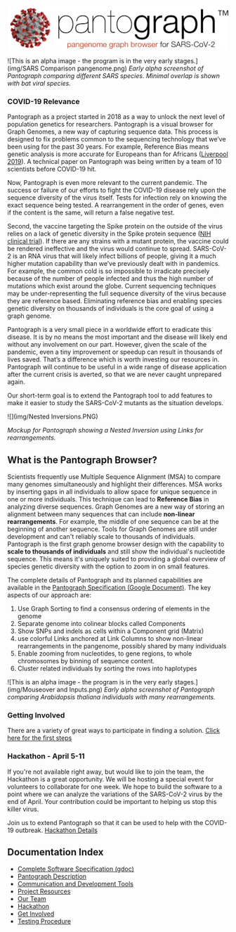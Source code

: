 ![](img/pantograph.png)

![This is an alpha image - the program is in the very early stages.](img/SARS Comparison pangenome.png)
*Early alpha screenshot of Pantograph comparing different SARS species. Minimal overlap is shown with bat viral species.*
### COVID-19 Relevance

Pantograph as a project started in 2018 as a way to unlock the next level of population genetics for researchers. Pantograph is a visual browser for Graph Genomes, a new way of capturing sequence data. This process is designed to fix problems common to the sequencing technology that we’ve been using for the past 30 years. For example, Reference Bias means genetic analysis is more accurate for Europeans than for Africans ([Liverpool 2019](https://www.newscientist.com/article/2221957-genetic-studies-have-missed-important-gene-variants-in-african-people/)). A technical paper on Pantograph was being written by a team of 10 scientists before COVID-19 hit. 

Now, Pantograph is even more relevant to the current pandemic. The success or failure of our efforts to fight the COVID-19 disease rely upon the sequence diversity of the virus itself. Tests for infection rely on knowing the exact sequence being tested. A rearrangement in the order of genes, even if the content is the same, will return a false negative test. 

Second, the vaccine targeting the Spike protein on the outside of the virus relies on a lack of genetic diversity in the Spike protein sequence ([NIH clinical trial](https://www.nih.gov/news-events/news-releases/nih-clinical-trial-investigational-vaccine-covid-19-begins)). If there are any strains with a mutant protein, the vaccine could be rendered ineffective and the virus would continue to spread. SARS-CoV-2 is an RNA virus that will likely infect billions of people, giving it a much higher mutation capability than we’ve previously dealt with in pandemics. For example, the common cold is so impossible to irradicate precisely because of the number of people infected and thus the high number of mutations which exist around the globe. Current sequencing techniques may be under-representing the full sequence diversity of the virus because they are reference based. Eliminating reference bias and enabling species genetic diversity on thousands of individuals is the core goal of using a graph genome.

Pantograph is a very small piece in a worldwide effort to eradicate this disease. It is by no means the most important and the disease will likely end without any involvement on our part. However, given the scale of the pandemic, even a tiny improvement or speedup can result in thousands of lives saved. That’s a difference which is worth investing our resources in. Pantograph will continue to be useful in a wide range of disease application after the current crisis is averted, so that we are never caught unprepared again.

Our short-term goal is to extend the Pantograph tool to add features to make it easier to study the SARS-CoV-2 mutants as the situation develops.

![](img/Nested Inversions.PNG)

*Mockup for Pantograph showing a Nested Inversion using Links for rearrangements.*
## What is the Pantograph Browser?

Scientists frequently use Multiple Sequence Alignment (MSA) to compare many genomes simultaneously and highlight their differences.  MSA works by inserting gaps in all individuals to allow space for unique sequence in one or more individuals. This technique can lead to **Reference Bias** in analyzing diverse sequences. Graph Genomes are a new way of storing an alignment between many sequences that can include **non-linear rearrangements**. For example, the middle of one sequence can be at the beginning of another sequence. Tools for Graph Genomes are still under development and can't reliably scale to thousands of individuals. Pantograph is the first graph genome browser design with the capability to **scale to thousands of individuals** and still show the individual's nucleotide sequence. This means it's uniquely suited to providing a global overview of species genetic diversity with the option to zoom in on small features.

The complete details of Pantograph and its planned capabilities are available in the 
[Pantograph Specification (Google Document)](https://docs.google.com/document/d/1NEYkRS6Ux1w_v0Soe74FeOAMOxGHOzDun00LdjMi-74/edit?usp=sharing). The key aspects of our approach are:
 1. Use Graph Sorting to find a consensus ordering of elements in the genome 
 2. Separate genome into colinear blocks called Components 
 3. Show SNPs and indels as cells within a Component grid (Matrix) 
 4. use colorful Links anchored at Link Columns to show non-linear rearrangements in the pangenome, possibly shared by many individuals
 6. Enable zooming from nucleotides, to gene regions, to whole chromosomes by binning of sequence content.
 7. Cluster related individuals by sorting the rows into haplotypes


![This is an alpha image - the program is in the very early stages.](img/Mouseover and Inputs.png)
*Early alpha screenshot of Pantograph comparing Arabidopsis thaliana individuals with many rearrangements.*
### Getting Involved
There are a variety of great ways to participate in finding a solution. [Click here for the first steps](getinvolved.md)


### Hackathon - April 5-11

If you're not available right away, but would like to join the team, the Hackathon is a great opportunity. We will be hosting a special event for volunteers to collaborate for one week. We hope to build the software to a point where we can analyze the variations of the SARS-CoV-2 virus by the end of April. Your contribution could be important to helping us stop this killer virus.

Join us to extend Pantograph so that it can be used to help with the COVID-19 outbreak.
[Hackathon Details](hackathon.md)


## Documentation Index
* [Complete Software Specification (gdoc)](https://docs.google.com/document/d/1NEYkRS6Ux1w_v0Soe74FeOAMOxGHOzDun00LdjMi-74/edit?usp=sharing)
* [Pantograph Description](pantograph.html)
* [Communication and Development Tools](tools.html)
* [Project Resources](project.html)
* [Our Team](https://docs.google.com/document/d/19SHq1P6aWBLKxJbMytW-qZEabWLtYVhoBU09C0uZlV8/edit?usp=sharing)
* [Hackathon](hackathon.html)
* [Get Involved](getinvolved.html)
* [Testing Procedure](testing.html)
